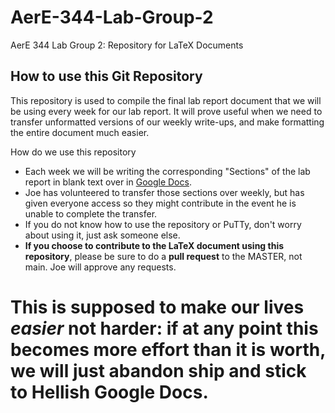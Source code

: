 # AerE-344-Lab-Group-2
AerE 344 Lab Group 2: Repository for LaTeX Documents

## How to use this Git Repository

This repository is used to compile the final lab report document that we will be using every week for our lab report.
It will prove useful when we need to transfer unformatted versions of our weekly write-ups, and make formatting the entire document much easier. 

How do we use this repository
- Each week we will be writing the corresponding "Sections" of the lab report in blank text over in [Google Docs](https://docs.google.com/document/d/1Ispjlkd0UcwpEjbkI7q04mcrW7IrVjtQ8MenUA1EXEA/edit?ts=5b97d992).
- Joe has volunteered to transfer those sections over weekly, but has given everyone access so they might contribute in the event he is unable to complete the transfer. 
- If you do not know how to use the repository or PuTTy, don't worry about using it, just ask someone else.
- __If you choose to contribute to the LaTeX document using this repository__, please be sure to do a __pull request__ to the MASTER, not main. Joe will approve any requests. 

# This is supposed to make our lives _easier_ not __harder__: if at any point this becomes more effort than it is worth, we will just abandon ship and stick to Hellish Google Docs. 
 
